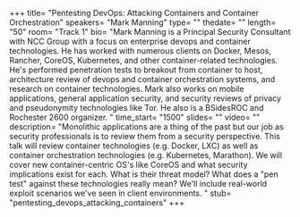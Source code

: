 +++
title= "Pentesting DevOps: Attacking Containers and Container Orchestration"
speakers= "Mark Manning"
type= ""
thedate= ""
length= "50"
room= "Track 1"
bio= "Mark Manning is a Principal Security Consultant with NCC Group with a focus on enterprise devops and container technologies. He has worked with numerous clients on Docker, Mesos, Rancher, CoreOS, Kubernetes, and other container-related technologies. He&#x27;s performed penetration tests to breakout from container to host, architecture review of devops and container orchestration systems, and research on container technologies. Mark also works on mobile applications, general application security, and security reviews of privacy and pseudonymity technologies like Tor. He also is a BSidesROC and Rochester 2600 organizer.  "
time_start= "1500"
slides= ""
video= ""
description= "Monolithic applications are a thing of the past but our job as security professionals is to review them from a security perspective. This talk will review container technologies (e.g. Docker, LXC) as well as container orchestration technologies (e.g. Kubernetes, Marathon). We will cover new container-centric OS&#x27;s like CoreOS and what security implications exist for each. What is their threat model? What does a &quot;pen test&quot; against these technologies really mean? We&#x27;ll include real-world exploit scenarios we&#x27;ve seen in client environments. "
stub= "pentesting_devops_attacking_containers"
+++